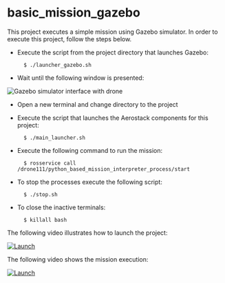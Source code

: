 # basic_mission_gazebo

This project executes a simple mission using Gazebo simulator. 
In order to execute this project, follow the steps below.


- Execute the script from the project directory that launches Gazebo:

        $ ./launcher_gazebo.sh

- Wait until the following window is presented:

![Gazebo simulator interface with drone ](https://i.ibb.co/XV1hYDy/Captura-de-pantalla-de-2021-06-07-11-16-42.png)

- Open a new terminal and change directory to the project

- Execute the script that launches the Aerostack components for this project:
 
        $ ./main_launcher.sh

- Execute the following command to run the mission:

        $ rosservice call /drone111/python_based_mission_interpreter_process/start

- To stop the processes execute the following script:

        $ ./stop.sh

- To close the inactive terminals:

        $ killall bash

The following video illustrates how to launch the project:

[ ![Launch](https://i.ibb.co/6Jp3shp/basic-mission-launch-Moment.jpg)](https://www.youtube.com/watch?v=6Chp0AtCOI4)

The following video shows the mission execution:

[ ![Launch](https://i.ibb.co/K9rvDXN/basic-mission-gazebo-v2-Moment.jpg)](https://www.youtube.com/watch?v=sGyoiFIYZF0)

